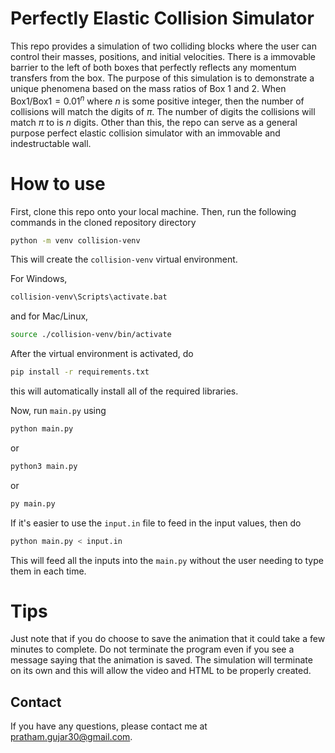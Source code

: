 # Perfectly Elastic Collision Simulator

This repo provides a simulation of two colliding blocks where the user can control their masses, positions, and initial velocities. There is a immovable barrier to the left of both boxes that perfectly reflects any momentum transfers from the box. The purpose of this simulation is to demonstrate a unique phenomena based on the mass ratios of Box 1 and 2. When $\mathrm{Box 1}/\mathrm{Box 1} = 0.01^n$ where $n$ is some positive integer, then the number of collisions will match the digits of $\pi$. The number of digits the collisions will match $\pi$ to is $n$ digits. Other than this, the repo can serve as a general purpose perfect elastic collision simulator with an immovable and indestructable wall. 

# How to use
First, clone this repo onto your local machine. Then, run the following commands in the cloned repository directory

```bash
python -m venv collision-venv
```

This will create the `collision-venv` virtual environment.

For Windows,

```bash
collision-venv\Scripts\activate.bat
```

and for Mac/Linux,

```bash
source ./collision-venv/bin/activate
```

After the virtual environment is activated, do

```bash
pip install -r requirements.txt
```
this will automatically install all of the required libraries.

Now, run `main.py` using

```bash
python main.py
```

or 

```bash
python3 main.py
```

or 

```bash
py main.py
```

If it's easier to use the `input.in` file to feed in the input values, then do 

```bash
python main.py < input.in
```
This will feed all the inputs into the `main.py` without the user needing to type them in each time. 

# Tips
Just note that if you do choose to save the animation that it could take a few minutes to complete. Do not terminate the program even if you see a message saying that the animation is saved. The simulation will terminate on its own and this will allow the video and HTML to be properly created. 

## Contact
If you have any questions, please contact me at [pratham.gujar30@gmail.com](mailto:pratham.gujar30@gmail.com). 